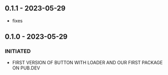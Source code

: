 
## 0.1.1 - 2023-05-29
- fixes
## 0.1.0 - 2023-05-29
### INITIATED 
- FIRST VERSION OF BUTTON WITH LOADER AND OUR FIRST PACKAGE ON PUB.DEV
